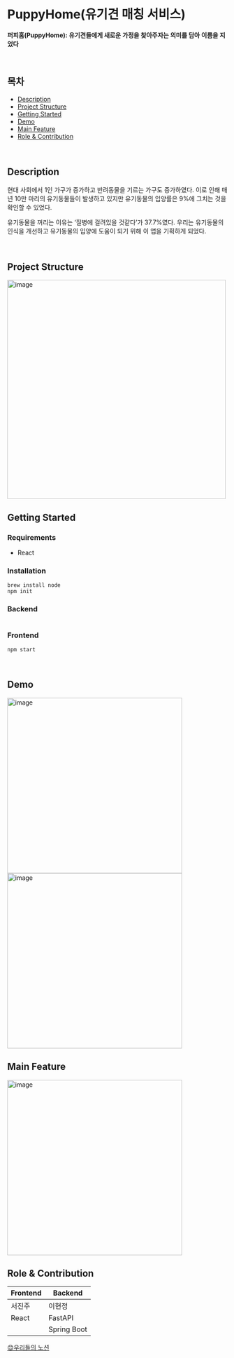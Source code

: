 # PuppyHome(유기견 매칭 서비스)
**퍼피홈(PuppyHome): 유기견들에게 새로운 가정을 찾아주자는 의미를 담아 이름을 지었다**

<br/>

## 목차
- [Description](#Description)
- [Project Structure](#Project-Structure)
- [Getting Started](#Getting-Started)
- [Demo](#Demo)
- [Main Feature](#Main-Feature)
- [Role & Contribution](#Role-&-Contribution)

<br/>
  
## Description

현대 사회에서 1인 가구가 증가하고 반려동물을 기르는 가구도 증가하였다. 이로 인해 매년 10만 마리의 유기동물들이 발생하고 있지만 유기동물의 입양률은 9%에 그치는 것을 확인할 수 있었다.

유기동물을 꺼리는 이유는 ‘질병에 걸려있을 것같다’가 37.7%였다. 우리는 유기동물의 인식을 개선하고 유기동물의 입양에 도움이 되기 위해 이 앱을 기획하게 되었다.


<br/>

## Project Structure

<img width="500" alt="image" src="https://github.com/user-attachments/assets/44dfc5cf-098f-49f0-9f2e-e3c97e9ec0a8">


<br/>

## Getting Started

### Requirements
- React

### Installation
```
brew install node
npm init
```
### Backend
```
```
### Frontend
```
npm start
```

<br/>

## Demo
<img width="400" alt="image" src="https://github.com/user-attachments/assets/14e9ea32-a212-46e8-ac2f-3e8961f55797">
<img width="400" alt="image" src="https://github.com/user-attachments/assets/19b7b138-9d26-4c58-ba36-9d52cafd22d0">


<br/>


## Main Feature
<img width="400" alt="image" src="https://github.com/user-attachments/assets/bb98d2ec-5571-4c3c-95c0-e19cc21eff57">


<br/>

## Role & Contribution
|Frontend|Backend|
|--------|--------|
|서진주|이현정|
|React|FastAPI|
| |Spring Boot|

[😊우리들의 노션](https://www.notion.so/PuppyHome-11567baf376d80cd8bb5d64c2df81fcf)
